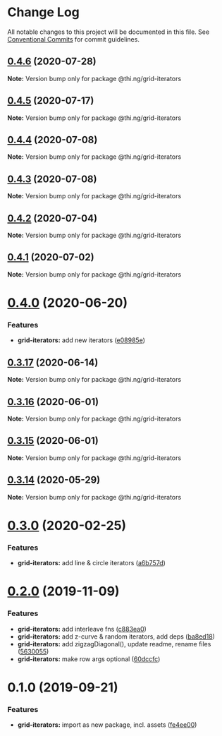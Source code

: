 # Change Log

All notable changes to this project will be documented in this file.
See [Conventional Commits](https://conventionalcommits.org) for commit guidelines.

## [0.4.6](https://github.com/thi-ng/umbrella/compare/@thi.ng/grid-iterators@0.4.5...@thi.ng/grid-iterators@0.4.6) (2020-07-28)

**Note:** Version bump only for package @thi.ng/grid-iterators





## [0.4.5](https://github.com/thi-ng/umbrella/compare/@thi.ng/grid-iterators@0.4.4...@thi.ng/grid-iterators@0.4.5) (2020-07-17)

**Note:** Version bump only for package @thi.ng/grid-iterators





## [0.4.4](https://github.com/thi-ng/umbrella/compare/@thi.ng/grid-iterators@0.4.3...@thi.ng/grid-iterators@0.4.4) (2020-07-08)

**Note:** Version bump only for package @thi.ng/grid-iterators





## [0.4.3](https://github.com/thi-ng/umbrella/compare/@thi.ng/grid-iterators@0.4.2...@thi.ng/grid-iterators@0.4.3) (2020-07-08)

**Note:** Version bump only for package @thi.ng/grid-iterators





## [0.4.2](https://github.com/thi-ng/umbrella/compare/@thi.ng/grid-iterators@0.4.1...@thi.ng/grid-iterators@0.4.2) (2020-07-04)

**Note:** Version bump only for package @thi.ng/grid-iterators





## [0.4.1](https://github.com/thi-ng/umbrella/compare/@thi.ng/grid-iterators@0.4.0...@thi.ng/grid-iterators@0.4.1) (2020-07-02)

**Note:** Version bump only for package @thi.ng/grid-iterators





# [0.4.0](https://github.com/thi-ng/umbrella/compare/@thi.ng/grid-iterators@0.3.17...@thi.ng/grid-iterators@0.4.0) (2020-06-20)


### Features

* **grid-iterators:** add new iterators ([e08985e](https://github.com/thi-ng/umbrella/commit/e08985ee07a2bc449e4f2126191a96261ef6dfb0))





## [0.3.17](https://github.com/thi-ng/umbrella/compare/@thi.ng/grid-iterators@0.3.16...@thi.ng/grid-iterators@0.3.17) (2020-06-14)

**Note:** Version bump only for package @thi.ng/grid-iterators





## [0.3.16](https://github.com/thi-ng/umbrella/compare/@thi.ng/grid-iterators@0.3.15...@thi.ng/grid-iterators@0.3.16) (2020-06-01)

**Note:** Version bump only for package @thi.ng/grid-iterators





## [0.3.15](https://github.com/thi-ng/umbrella/compare/@thi.ng/grid-iterators@0.3.14...@thi.ng/grid-iterators@0.3.15) (2020-06-01)

**Note:** Version bump only for package @thi.ng/grid-iterators





## [0.3.14](https://github.com/thi-ng/umbrella/compare/@thi.ng/grid-iterators@0.3.13...@thi.ng/grid-iterators@0.3.14) (2020-05-29)

**Note:** Version bump only for package @thi.ng/grid-iterators





# [0.3.0](https://github.com/thi-ng/umbrella/compare/@thi.ng/grid-iterators@0.2.3...@thi.ng/grid-iterators@0.3.0) (2020-02-25)


### Features

* **grid-iterators:** add line & circle iterators ([a6b757d](https://github.com/thi-ng/umbrella/commit/a6b757dd350e46404bfd2f82e58d8a3bc2c5b133))





# [0.2.0](https://github.com/thi-ng/umbrella/compare/@thi.ng/grid-iterators@0.1.0...@thi.ng/grid-iterators@0.2.0) (2019-11-09)

### Features

* **grid-iterators:** add interleave fns ([c883ea0](https://github.com/thi-ng/umbrella/commit/c883ea03d9a37698533d981a96f7122828731364))
* **grid-iterators:** add z-curve & random iterators, add deps ([ba8ed18](https://github.com/thi-ng/umbrella/commit/ba8ed18cd84db77ccb35ed95586c66151cf1d690))
* **grid-iterators:** add zigzagDiagonal(), update readme, rename files ([5630055](https://github.com/thi-ng/umbrella/commit/56300557f395698f82b453c79956ada72726444a))
* **grid-iterators:** make row args optional ([60dccfc](https://github.com/thi-ng/umbrella/commit/60dccfcb0ba1d731eeecd4c12433d44b5491e7a7))

# 0.1.0 (2019-09-21)

### Features

* **grid-iterators:** import as new package, incl. assets ([fe4ee00](https://github.com/thi-ng/umbrella/commit/fe4ee00))
